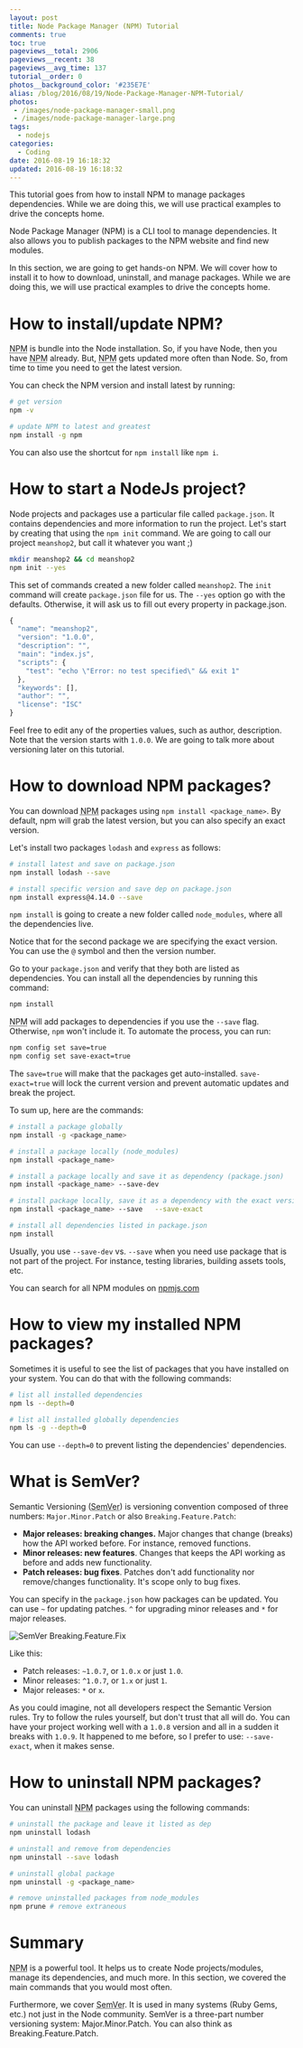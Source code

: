 ```yaml
---
layout: post
title: Node Package Manager (NPM) Tutorial
comments: true
toc: true
pageviews__total: 2906
pageviews__recent: 38
pageviews__avg_time: 137
tutorial__order: 0
photos__background_color: '#235E7E'
alias: /blog/2016/08/19/Node-Package-Manager-NPM-Tutorial/
photos:
 - /images/node-package-manager-small.png
 - /images/node-package-manager-large.png
tags:
  - nodejs
categories:
  - Coding
date: 2016-08-19 16:18:32
updated: 2016-08-19 16:18:32
---
```


This tutorial goes from how to install NPM to manage packages dependencies. While we are doing this, we will use practical examples to drive the concepts home.

<!-- more -->

Node Package Manager (NPM) is a CLI tool to manage dependencies. It also allows you to publish packages to the NPM website and find new modules.

In this section, we are going to get hands-on NPM. We will cover how to install it to how to download, uninstall, and manage packages. While we are doing this, we will use practical examples to drive the concepts home.

# How to install/update NPM?

<abbr title="Node Package Manager">NPM</abbr> is bundle into the Node installation. So, if you have Node, then you have <abbr title="Node Package Manager">NPM</abbr> already. But, <abbr title="Node Package Manager">NPM</abbr> gets updated more often than Node. So, from time to time you need to get the latest version.

You can check the NPM version and install latest  by running:

```bash Installing NPM
# get version
npm -v

# update NPM to latest and greatest
npm install -g npm
```

You can also use the shortcut for `npm install` like `npm i`.

# How to start a NodeJs project?

Node projects and packages use a particular file called `package.json`. It contains dependencies and more information to run the project. Let's start by creating that using the `npm init` command. We are going to call our project `meanshop2`, but call it whatever you want ;)

```bash initializing a Node project/package
mkdir meanshop2 && cd meanshop2
npm init --yes
```

This set of commands created a new folder called `meanshop2`. The `init` command will create `package.json` file for us. The `--yes` option go with the defaults. Otherwise, it will ask us to fill out every property in package.json.

```javascript package.json
{
  "name": "meanshop2",
  "version": "1.0.0",
  "description": "",
  "main": "index.js",
  "scripts": {
    "test": "echo \"Error: no test specified\" && exit 1"
  },
  "keywords": [],
  "author": "",
  "license": "ISC"
}
```

Feel free to edit any of the properties values, such as author, description. Note that the version starts with `1.0.0`. We are going to talk more about versioning later on this tutorial.

# How to download NPM packages?

You can download <abbr title="Node Package Manager">NPM</abbr> packages using `npm install <package_name>`. By default, npm will grab the latest version, but you can also specify an exact version.

Let's install two packages `lodash` and `express` as follows:

```bash Installing NPM packages
# install latest and save on package.json
npm install lodash --save

# install specific version and save dep on package.json
npm install express@4.14.0 --save
```

`npm install` is going to create a new folder called `node_modules`, where all the dependencies live.

Notice that for the second package we are specifying the exact version. You can use the `@` symbol and then the version number.

Go to your `package.json` and verify that they both are listed as dependencies. You can install all the dependencies by running this command:

```bash Install all dependencies from a package.json
npm install

```

<abbr title="Node Package Manager">NPM</abbr> will add packages to dependencies if you use the `--save` flag. Otherwise, `npm` won't include it. To automate the process, you can run:

```bash Smarter NPM's defaults
npm config set save=true
npm config set save-exact=true
```

The `save=true` will make that the packages get auto-installed. `save-exact=true` will lock the current version and prevent automatic updates and break the project.

To sum up, here are the commands:

```bash NPM install commands
# install a package globally
npm install -g <package_name>

# install a package locally (node_modules)
npm install <package_name>

# install a package locally and save it as dependency (package.json)
npm install <package_name> --save-dev

# install package locally, save it as a dependency with the exact version
npm install <package_name> --save   --save-exact

# install all dependencies listed in package.json
npm install
```

Usually, you use `--save-dev` vs. `--save` when you need use package that is not part of the project. For instance, testing libraries, building assets tools, etc.

You can search for all NPM modules on [npmjs.com](https://www.npmjs.com/browse/star)

# How to view my installed NPM packages?

Sometimes it is useful to see the list of packages that you have installed on your system. You can do that with the following commands:

```bash List packages
# list all installed dependencies
npm ls --depth=0

# list all installed globally dependencies
npm ls -g --depth=0
```

You can use `--depth=0` to prevent listing the dependencies' dependencies.

# What is SemVer?

Semantic Versioning (<abbr title="Semantic Versioning">SemVer</abbr>) is versioning convention composed of three numbers: `Major.Minor.Patch` or also `Breaking.Feature.Patch`:

  - **Major releases: breaking changes.** Major changes that change (breaks) how the API worked before. For instance, removed functions.
  - **Minor releases: new features**. Changes that keeps the API working as before and adds new functionality.
  - **Patch releases: bug fixes**. Patches don't add functionality nor remove/changes functionality. It's scope only to bug fixes.

You can specify in the `package.json` how packages can be updated. You can use `~` for updating patches. `^` for upgrading minor releases and `*` for major releases.

![SemVer Breaking.Feature.Fix](/images/semver-major-minor-patch-breaking-feature-fix.png)

Like this:

  - Patch releases: `~1.0.7`, or `1.0.x` or just `1.0`.
  - Minor releases: `^1.0.7`, or `1.x` or just `1`.
  - Major releases: `*` or `x`.

As you could imagine, not all developers respect the Semantic Version rules. Try to follow the rules yourself, but don't trust that all will do. You can have your project working well with a `1.0.8` version and all in a sudden it breaks with `1.0.9`. It happened to me before, so I prefer to use: `--save-exact`, when it makes sense.

# How to uninstall NPM packages?

You can uninstall <abbr title="Node Package Manager">NPM</abbr> packages using the following commands:

```bash Uninstalling NPM packages
# uninstall the package and leave it listed as dep
npm uninstall lodash

# uninstall and remove from dependencies
npm uninstall --save lodash

# uninstall global package
npm uninstall -g <package_name>

# remove uninstalled packages from node_modules
npm prune # remove extraneous
```

# Summary

<abbr title="Node Package Manager">NPM</abbr> is a powerful tool. It helps us to create Node projects/modules, manage its dependencies, and much more. In this section, we covered the main commands that you would most often.

Furthermore, we cover <abbr title="Semantic Versioning">SemVer</abbr>. It is used in many systems (Ruby Gems, etc.) not just in the Node community. SemVer is a three-part number versioning system: Major.Minor.Patch. You can also think as Breaking.Feature.Patch.
